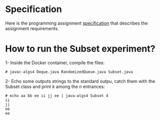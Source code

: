 # Specification
Here is the programming assignment [specification](http://coursera.cs.princeton.edu/algs4/assignments/queues.html) that describes the assignment requirements.

# How to run the Subset experiment?
1- Inside the Docker container, compile the files:
```
# javac-algs4 Deque.java RandomizedQueue.java Subset.java
```
2- Echo some outputs strings to the standard outpu, catch them with the Subset class and print *k* among the *n* entrances:
```
# echo aa bb ee ii jj ee | java-algs4 Subset 4
ii
jj
ee
ee
```
